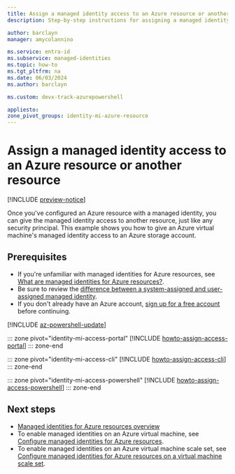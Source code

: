 ```yaml
---
title: Assign a managed identity access to an Azure resource or another resource
description: Step-by-step instructions for assigning a managed identity access to an Azure resource or another resource.

author: barclayn
manager: amycolannino

ms.service: entra-id
ms.subservice: managed-identities
ms.topic: how-to
ms.tgt_pltfrm: na
ms.date: 06/03/2024
ms.author: barclayn

ms.custom: devx-track-azurepowershell

appliesto: 
zone_pivot_groups: identity-mi-azure-resource
---
```


# Assign a managed identity access to an Azure resource or another resource

[!INCLUDE [preview-notice](~/includes/entra-msi-preview-notice.md)]

Once you've configured an Azure resource with a managed identity, you can give the managed identity access to another resource, just like any security principal. This example shows you how to give an Azure virtual machine's managed identity access to an Azure storage account.

## Prerequisites

- If you're unfamiliar with managed identities for Azure resources, see [What are managed identities for Azure resources?](~/identity/managed-identities-azure-resources/overview.md). 
- Be sure to review the [difference between a system-assigned and user-assigned managed identity](~/identity/managed-identities-azure-resources/overview.md#managed-identity-types).
- If you don't already have an Azure account, [sign up for a free account](https://azure.microsoft.com/free/) before continuing.

[!INCLUDE [az-powershell-update](~/includes/azure-docs-pr/updated-for-az.md)]

::: zone pivot="identity-mi-access-portal"
[!INCLUDE [howto-assign-access-portal](includes/howto-assign-access-portal.md)]
::: zone-end

::: zone pivot="identity-mi-access-cli"
[!INCLUDE [howto-assign-access-cli](includes/howto-assign-access-cli.md)]
::: zone-end

::: zone pivot="identity-mi-access-powershell"
[!INCLUDE [howto-assign-access-powershell](includes/howto-assign-access-powershell.md)]
::: zone-end

## Next steps

- [Managed identities for Azure resources overview](overview.md)
- To enable managed identities on an Azure virtual machine, see [Configure managed identities for Azure resources](how-to-configure-managed-identities.md).
- To enable managed identities on an Azure virtual machine scale set, see [Configure managed identities for Azure resources on a virtual machine scale set](how-to-configure-managed-identities-scale-sets.md).
